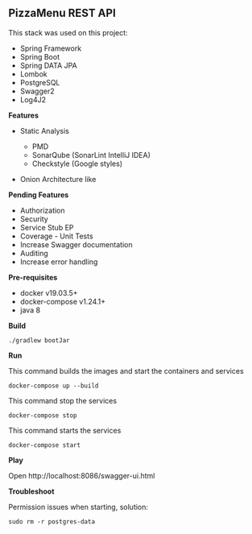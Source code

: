 PizzaMenu REST API
--------

This stack was used on this project:

* Spring Framework
* Spring Boot
* Spring DATA JPA 
* Lombok
* PostgreSQL
* Swagger2
* Log4J2

**Features**

* Static Analysis
    - PMD
    - SonarQube (SonarLint IntelliJ IDEA)
    - Checkstyle (Google styles)

* Onion Architecture like

**Pending Features**

* Authorization
* Security
* Service Stub EP
* Coverage - Unit Tests
* Increase Swagger documentation 
* Auditing
* Increase error handling

**Pre-requisites**

* docker v19.03.5+
* docker-compose v1.24.1+
* java 8

**Build**

`./gradlew bootJar`

**Run**

This command builds the images and start the containers and services

`docker-compose up --build`

This command stop the services

`docker-compose stop`

This command starts the services

`docker-compose start`

**Play**

Open http://localhost:8086/swagger-ui.html

**Troubleshoot**

Permission issues when starting, solution:

`sudo rm -r postgres-data`
